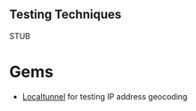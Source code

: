 ## Testing Techniques

STUB

# Gems
* [Localtunnel](http://progrium.com/localtunnel/) for testing IP address
  geocoding
